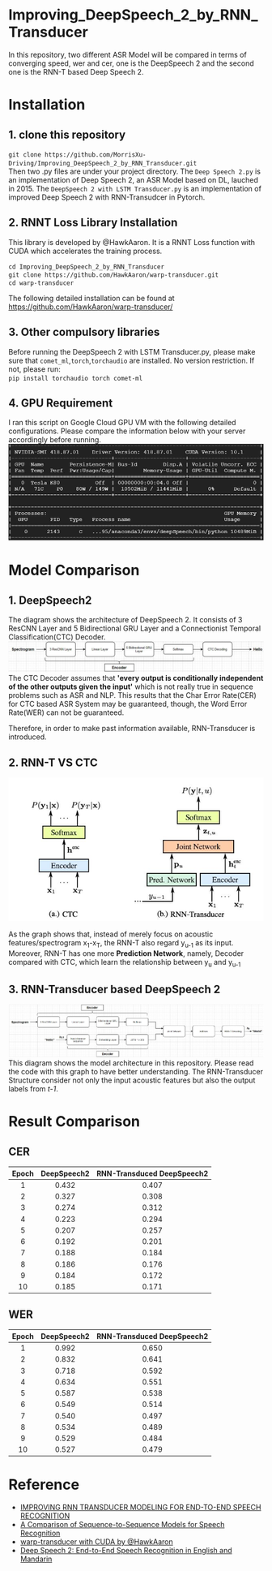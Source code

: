 # Improving_DeepSpeech_2_by_RNN_Transducer
In this repository, two different ASR Model will be compared in terms of converging speed, wer and cer, one is the DeepSpeech 2 and the second one is the RNN-T based Deep Speech 2.

# Installation
## 1. clone this repository
`git clone https://github.com/MorrisXu-Driving/Improving_DeepSpeech_2_by_RNN_Transducer.git`  
Then two .py files are under your project directory. The `Deep Speech 2.py` is an implementation of Deep Speech 2, an ASR Model based on DL, lauched in 2015.
The `DeepSpeech 2 with LSTM Transducer.py` is an implementation of improved Deep Speech 2 with RNN-Transudcer in Pytorch.

## 2. RNNT Loss Library Installation
This library is developed by @HawkAaron. It is a RNNT Loss function with CUDA which accelerates the training process.    
```
cd Improving_DeepSpeech_2_by_RNN_Transducer
git clone https://github.com/HawkAaron/warp-transducer.git
cd warp-transducer
```
The following detailed installation can be found at https://github.com/HawkAaron/warp-transducer/

## 3. Other compulsory libraries
Before running the DeepSpeech 2 with LSTM Transducer.py, please make sure that `comet_ml`,`torch`,`torchaudio` are installed. No version restriction.
If not, please run:  
`pip install torchaudio torch comet-ml`

## 4. GPU Requirement
I ran this script on Google Cloud GPU VM with the following detailed configurations. Please compare the information below with your server accordingly before running.  
![Image](https://github.com/MorrisXu-Driving/Improving_DeepSpeech_2_by_RNN_Transducer/blob/master/readme_img/GPU.JPG)

# Model Comparison
## 1. DeepSpeech2
The diagram shows the architecture of DeepSpeech 2. It consists of 3 ResCNN Layer and 5 Bidirectional GRU Layer and a Connectionist Temporal Classification(CTC) Decoder.  
![Image](https://github.com/MorrisXu-Driving/Improving_DeepSpeech_2_by_RNN_Transducer/blob/master/readme_img/DEEPSPEECH2.JPG)  
The CTC Decoder assumes that **'every output is conditionally independent of the other outputs given the input'** which is not really true in sequence problems such as ASR and NLP. This results that the Char Error Rate(CER) for CTC based ASR System may be guaranteed, though, the Word Error Rate(WER) can not be guaranteed.  

Therefore, in order to make past information available, RNN-Transducer is introduced.
## 2. RNN-T VS CTC
<div align=center><img src="https://github.com/MorrisXu-Driving/Improving_DeepSpeech_2_by_RNN_Transducer/blob/master/readme_img/CTC_VS_Transducer.JPG"></div>


As the graph shows that, instead of merely focus on acoustic features/spectrogram x<sub>1</sub>-x<sub>T</sub>, the RNN-T also regard y<sub>u-1</sub> as its input. Moreover, RNN-T has one more **Prediction Network**, namely, Decoder compared with CTC, which learn the relationship between y<sub>u</sub> and y<sub>u-1</sub>

## 3. RNN-Transducer based DeepSpeech 2
![Image](https://github.com/MorrisXu-Driving/Improving_DeepSpeech_2_by_RNN_Transducer/blob/master/readme_img/Transducer.JPG)  
This diagram shows the model architecture in this repository. Please read the code with this graph to have better understanding. The RNN-Transducer Structure consider not only  the input acoustic features but also the output labels from *t-1*.

# Result Comparison
## CER
| Epoch | DeepSpeech2   | RNN-Transduced DeepSpeech2 |
| :------:| :-------------: | :-------------: |
| 1| 0.432  | 0.407  |
| 2| 0.327  | 0.308  |
| 3| 0.274  | 0.312  |
| 4| 0.223  | 0.294  |
| 5| 0.207  | 0.257  |
| 6| 0.192  | 0.201  |
| 7| 0.188  | 0.184  |
| 8| 0.186  | 0.176  |
| 9| 0.184  | 0.172  |
| 10| 0.185  | 0.171  |

## WER
| Epoch | DeepSpeech2   | RNN-Transduced DeepSpeech2 |
| :------:| :-------------: | :-------------: |
| 1| 0.992  |  0.650  |
| 2| 0.832  |  0.641  |
| 3| 0.718  | 0.592  |
| 4| 0.634  | 0.551  |
| 5| 0.587  | 0.538  |
| 6| 0.549  | 0.514  |
| 7| 0.540  | 0.497  |
| 8| 0.534  | 0.489  |
| 9| 0.529  | 0.484  |
| 10| 0.527 | 0.479  |

# Reference
* [IMPROVING RNN TRANSDUCER MODELING FOR END-TO-END SPEECH RECOGNITION](https://arxiv.org/pdf/1909.12415.pdf)
* [A Comparison of Sequence-to-Sequence Models for Speech Recognition](https://www.isca-speech.org/archive/Interspeech_2017/pdfs/0233.PDF)
* [warp-transducer with CUDA by @HawkAaron](https://github.com/HawkAaron/warp-transducer)
* [Deep Speech 2: End-to-End Speech Recognition in English and Mandarin](https://arxiv.org/pdf/1512.02595.pdf)

